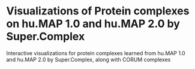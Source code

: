 # Visualizations of Protein complexes on hu.MAP 1.0 and hu.MAP 2.0 by Super.Complex
Interactive visualizations for protein complexes learned from hu.MAP 1.0 and hu.MAP 2.0 by Super.Complex, along with CORUM complexes
